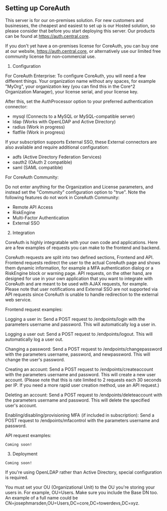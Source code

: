 ## Setting up CoreAuth
This server is for our on-premises solution. For new customers and businesses, the cheapest and easiest to set up is our Hosted solution, so please consider that before you start deploying this server. Our products can be found at https://auth.central.core.

If you don't yet have a on-premises license for CoreAuth, you can buy one at our website, https://auth.central.core, or alternatively use our limited free community license for non-commercial use.

1. Configuration

For CoreAuth Enterprise:
To configure CoreAuth, you will need a few different things. Your organization name without any spaces, for example "MyOrg", your organization key (you can find this in the Core^2 Organization Manager), your license serial, and your license key.

After this, set the AuthProcessor option to your preferred authentication connector:
- mysql (Connects to a MySQL or MySQL-compatible server)
- ldap (Works with OpenLDAP and Active Directory)
- radius (Work in progress)
- flatfile (Work in progress)

If your subscription supports External SSO, these External connectors are also available and require additional configuration:
- adfs (Active Directory Federation Services)
- oauth2 (OAuth 2 compatible)
- saml (SAML compatible)

For CoreAuth Community:

Do not enter anything for the Organization and License parameters, and instead set the "Community" configuration option to "true".
Note the following features do not work in CoreAuth Community:
- Remote API Access
- RiskEngine
- Multi-Factor Authentication
- External SSO

2. Integration

CoreAuth is highly integratable with your own code and applications. Here are a few examples of requests you can make to the frontend and backend.

CoreAuth requests are split into two defined sections, Frontend and API. Frontend requests redirect the user to the actual CoreAuth page and shows them dynamic information, for example a MFA authentication dialog or a RiskEngine block or warning page. API requests, on the other hand, are designed for use in your own application that you want to integrate with CoreAuth and are meant to be used with AJAX requests, for example. Please note that user notifications and External SSO are not supported via API requests since CoreAuth is unable to handle redirection to the external web service.

Frontend request examples:

Logging a user in:
Send a POST request to /endpoints/login with the parameters username and password.
This will automatically log a user in.

Logging a user out:
Send a POST request to /endpoints/logout.
This will automatically log a user out.

Changing a password:
Send a POST request to /endpoints/changepassword with the parameters username, password, and newpassword.
This will change the user's password.

Creating an account:
Send a POST request to /endpoints/createaccount with the parameters username and password.
This will create a new user account.
(Please note that this is rate limited to 2 requests each 30 seconds per IP. If you need a more rapid user creation method, use an API request.)

Deleting an account:
Send a POST request to /endpoints/deleteaccount with the parameters username and password.
This will delete the specified user's account.

Enabling/disabling/provisioning MFA (if included in subscription):
Send a POST request to /endpoints/mfacontrol with the parameters username and password.

API request examples:

```
Coming soon!
```

3. Deployment

```
Coming soon!
```

If you're using OpenLDAP rather than Active Directory, special configuration is required.

You must set your OU (Organizational Unit) to the OU you're storing your users in.
For example, OU=Users. Make sure you include the Base DN too.
An example of a full name could be CN=josephmarsden,OU=Users,DC=core,DC=towerdevs,DC=xyz.
